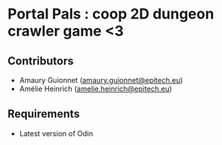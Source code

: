 # Portal Pals : coop 2D dungeon crawler game <3

## Contributors

- Amaury Guionnet (amaury.guionnet@epitech.eu)
- Amélie Heinrich (amelie.heinrich@epitech.eu)

## Requirements

- Latest version of Odin

